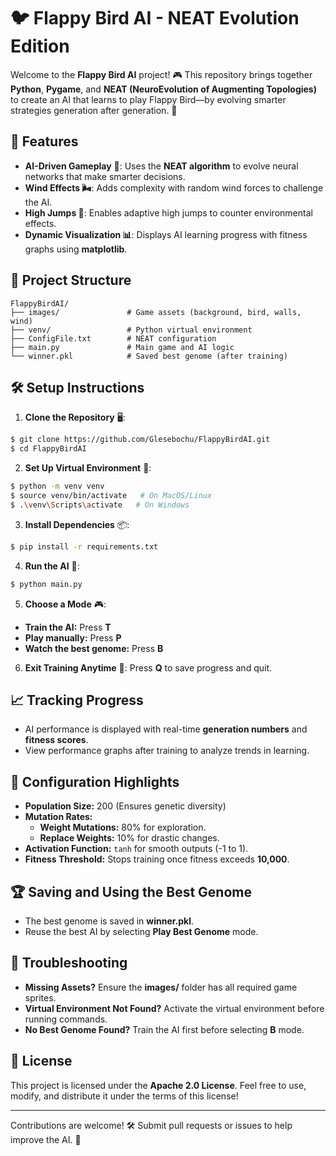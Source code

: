 # 🐦 Flappy Bird AI - NEAT Evolution Edition

Welcome to the **Flappy Bird AI** project! 🎮 This repository brings together **Python**, **Pygame**, and **NEAT (NeuroEvolution of Augmenting Topologies)** to create an AI that learns to play Flappy Bird—by evolving smarter strategies generation after generation. 🌟

## 🚀 Features
- **AI-Driven Gameplay** 🧠: Uses the **NEAT algorithm** to evolve neural networks that make smarter decisions.
- **Wind Effects 🌬️**: Adds complexity with random wind forces to challenge the AI.
- **High Jumps 🚀**: Enables adaptive high jumps to counter environmental effects.
- **Dynamic Visualization 📊**: Displays AI learning progress with fitness graphs using **matplotlib**.

## 📂 Project Structure
```
FlappyBirdAI/
├── images/               # Game assets (background, bird, walls, wind)
├── venv/                 # Python virtual environment
├── ConfigFile.txt        # NEAT configuration
├── main.py               # Main game and AI logic
└── winner.pkl            # Saved best genome (after training)
```

## 🛠️ Setup Instructions

1. **Clone the Repository** 🖥️:
```bash
$ git clone https://github.com/Glesebochu/FlappyBirdAI.git
$ cd FlappyBirdAI
```

2. **Set Up Virtual Environment** 🐍:
```bash
$ python -m venv venv
$ source venv/bin/activate   # On MacOS/Linux
$ .\venv\Scripts\activate   # On Windows
```

3. **Install Dependencies** 📦:
```bash
$ pip install -r requirements.txt
```

4. **Run the AI** 🤖:
```bash
$ python main.py
```

5. **Choose a Mode** 🎮:
- **Train the AI:** Press **T**
- **Play manually:** Press **P**
- **Watch the best genome:** Press **B**

6. **Exit Training Anytime** 🛑:
Press **Q** to save progress and quit.

## 📈 Tracking Progress
- AI performance is displayed with real-time **generation numbers** and **fitness scores**.
- View performance graphs after training to analyze trends in learning.

## 🧪 Configuration Highlights
- **Population Size:** 200 (Ensures genetic diversity)
- **Mutation Rates:**
  - **Weight Mutations:** 80% for exploration.
  - **Replace Weights:** 10% for drastic changes.
- **Activation Function:** `tanh` for smooth outputs (-1 to 1).
- **Fitness Threshold:** Stops training once fitness exceeds **10,000**.

## 🏆 Saving and Using the Best Genome
- The best genome is saved in **winner.pkl**.
- Reuse the best AI by selecting **Play Best Genome** mode.

## 🤔 Troubleshooting
- **Missing Assets?** Ensure the **images/** folder has all required game sprites.
- **Virtual Environment Not Found?** Activate the virtual environment before running commands.
- **No Best Genome Found?** Train the AI first before selecting **B** mode.

## 📜 License
This project is licensed under the **Apache 2.0 License**. Feel free to use, modify, and distribute it under the terms of this license!

---

Contributions are welcome! 🛠️ Submit pull requests or issues to help improve the AI. 🎉


